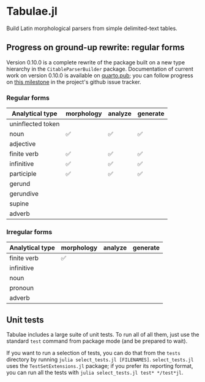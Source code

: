 

# Tabulae.jl

Build Latin morphological parsers from simple delimited-text tables.


## Progress on ground-up rewrite: regular forms


Version 0.10.0 is a complete rewrite of the package built on a new type hierarchy in the `CitableParserBuilder` package. Documentation of current work on version 0.10.0 is available on [quarto.pub](https://neelsmith.quarto.pub/tabulae/); you can follow progress on [this milestone](https://github.com/neelsmith/Tabulae.jl/issues?q=is%3Aopen+is%3Aissue+milestone%3A%220.10+release%22) in the project's github issue tracker.

### Regular forms

| Analytical type	| morphology | analyze | generate |
| --- | --- | --- | --- |
| uninflected token | |||
| noun | ✅ |  ✅ |  ✅ |
| adjective | |||
| finite verb | ✅ |✅ | ✅ |
| infinitive | ✅|✅|✅|
| participle | ✅ | ✅| ✅ |
| gerund | |||
| gerundive | |||
| supine | |||
| adverb | |||

### Irregular forms

| Analytical type	| morphology | analyze | generate |
| --- | --- | --- | --- |
| finite verb | ✅  | |  |
| infinitive | |||
| noun | |||
| pronoun | |||
| adverb | |||


## Unit tests

Tabulae includes a large suite of unit tests.  To run all of all them, just use the standard `test` command from package mode (and be prepared to wait).

If you want to run a selection of tests, you can do that from the `tests` directory by running `julia select_tests.jl [FILENAMES]`.   `select_tests.jl` uses the `TestSetExtensions.jl` package; if you prefer its reporting format, you can run all the tests with  `julia select_tests.jl test* */test*jl`.


